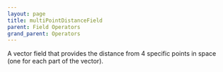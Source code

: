 ```yaml
---
layout: page
title: multiPointDistanceField
parent: Field Operators
grand_parent: Operators
---
```


A vector field that provides the distance from 4 specific points in space (one for each part of the vector).
